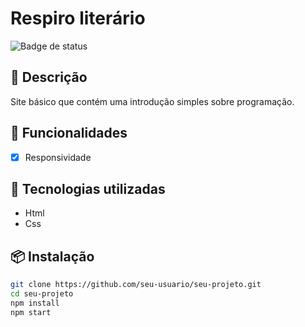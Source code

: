 # Respiro literário

![Badge de status](https://img.shields.io/badge/status-em%100finalizado-green)

## 📖 Descrição
Site básico que contém uma introdução simples sobre programação.

## 🚀 Funcionalidades
- [x] Responsividade

## 🧪 Tecnologias utilizadas
- Html
- Css

## 📦 Instalação
```bash
git clone https://github.com/seu-usuario/seu-projeto.git
cd seu-projeto
npm install
npm start